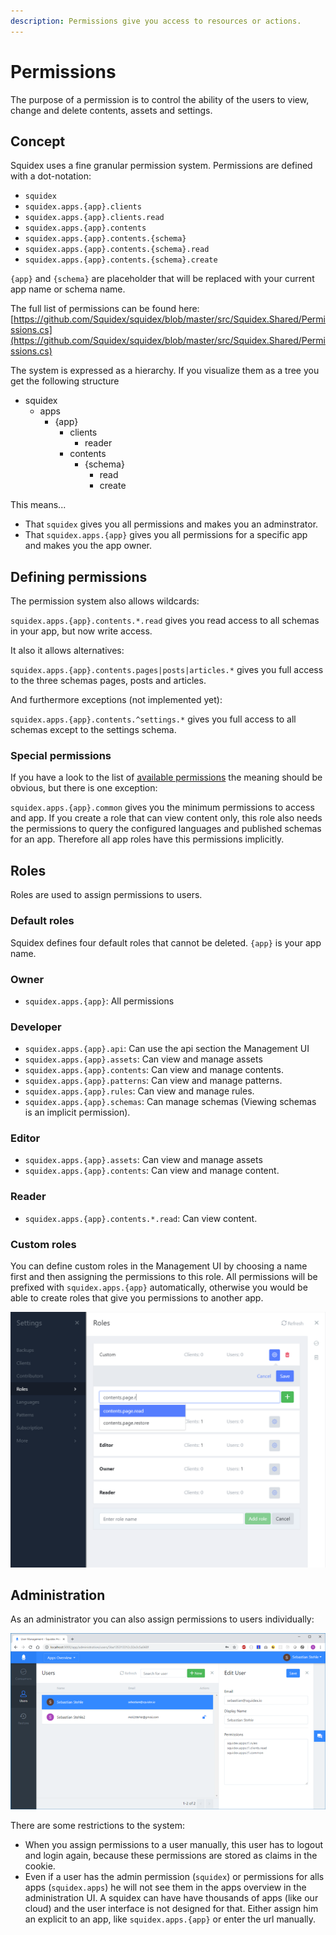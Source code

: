 ```yaml
---
description: Permissions give you access to resources or actions.
---
```


# Permissions

The purpose of a permission is to control the ability of the users to view, change and delete contents, assets and settings.

## Concept

Squidex uses a fine granular permission system. Permissions are defined with a dot-notation:

* `squidex`
* `squidex.apps.{app}.clients`
* `squidex.apps.{app}.clients.read`
* `squidex.apps.{app}.contents`
* `squidex.apps.{app}.contents.{schema}`
* `squidex.apps.{app}.contents.{schema}.read`
* `squidex.apps.{app}.contents.{schema}.create`

`{app}` and `{schema}` are placeholder that will be replaced with your current app name or schema name.

The full list of permissions can be found here: [https://github.com/Squidex/squidex/blob/master/src/Squidex.Shared/Permissions.cs](https://github.com/Squidex/squidex/blob/master/src/Squidex.Shared/Permissions.cs)

The system is expressed as a hierarchy. If you visualize them as a tree you get the following structure

* squidex
  * apps
    * {app}
      * clients
        * reader
      * contents
        * {schema}
          * read
          * create

This means...

* That `squidex` gives you all permissions and makes you an adminstrator.
* That `squidex.apps.{app}` gives you all permissions for a specific app and makes you the app owner.

## Defining permissions

The permission system also allows wildcards:

`squidex.apps.{app}.contents.*.read` gives you read access to all schemas in your app, but now write access.

It also it allows alternatives:

`squidex.apps.{app}.contents.pages|posts|articles.*` gives you full access to the three schemas pages, posts and articles.

And furthermore exceptions \(not implemented yet\):

`squidex.apps.{app}.contents.^settings.*` gives you full access to all schemas except to the settings schema.

### Special permissions

If you have a look to the list of [available permissions](https://github.com/Squidex/squidex/blob/master/src/Squidex.Shared/Permissions.cs) the meaning should be obvious, but there is one exception:

`squidex.apps.{app}.common` gives you the minimum permissions to access and app. If you create a role that can view content only, this role also needs the permissions to query the configured languages and published schemas for an app. Therefore all app roles have this permissions implicitly.

## Roles

Roles are used to assign permissions to users.

### Default roles

Squidex defines four default roles that cannot be deleted. `{app}` is your app name.

### Owner

* `squidex.apps.{app}`: All permissions

### Developer

* `squidex.apps.{app}.api`: Can use the api section the Management UI
* `squidex.apps.{app}.assets`: Can view and manage assets
* `squidex.apps.{app}.contents`: Can view and manage contents.
* `squidex.apps.{app}.patterns`: Can view and manage patterns.
* `squidex.apps.{app}.rules`: Can view and manage rules.
* `squidex.apps.{app}.schemas`: Can manage schemas \(Viewing schemas is an implicit permission\).

### Editor

* `squidex.apps.{app}.assets`: Can view and manage assets
* `squidex.apps.{app}.contents`: Can view and manage content.

### Reader

* `squidex.apps.{app}.contents.*.read`: Can view content.

### Custom roles

You can define custom roles in the Management UI by choosing a name first and then assigning the permissions to this role. All permissions will be prefixed with `squidex.apps.{app}` automatically, otherwise you would be able to create roles that give you permissions to another app.

![Custom roles](../../.gitbook/assets/roles%20%281%29.png)

## Administration

As an administrator you can also assign permissions to users individually:

![Custom permissions](../../.gitbook/assets/administration.png)

There are some restrictions to the system:

* When you assign permissions to a user manually, this user has to logout and login again, because these permissions are stored as claims in the cookie.
* Even if a user has the admin permission \(`squidex`\) or permissions for alls apps \(`squidex.apps`\) he will not see them in the apps overview in the administration UI. A squidex can have have thousands of apps \(like our cloud\) and the user interface is not designed for that. Either assign him an explicit to an app, like `squidex.apps.{app}` or enter the url manually.

